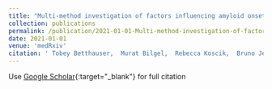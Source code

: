 ```yaml
---
title: "Multi-method investigation of factors influencing amyloid onset and impairment in three cohorts"
collection: publications
permalink: /publication/2021-01-01-Multi-method-investigation-of-factors-influencing-amyloid-onset-and-impairment-in-three-cohorts
date: 2021-01-01
venue: 'medRxiv'
citation: ' Tobey Betthauser,  Murat Bilgel,  Rebecca Koscik,  Bruno Jedynak,  Yang An,  Kristina Kellett,  Abhay Moghekar,  Erin Jonaitis,  Charles Stone,  Corinne Engelman,  Sanjay Asthana,  Bradley Christian,  Dean Wong,  Marilyn Albert,  Susan Resnick,  Sterling Johnson,  Alzheimer’s Initiative, &quot;Multi-method investigation of factors influencing amyloid onset and impairment in three cohorts.&quot; medRxiv, 2021.'
---
```

Use [Google Scholar](https://scholar.google.com/scholar?q=Multi+method+investigation+of+factors+influencing+amyloid+onset+and+impairment+in+three+cohorts){:target="_blank"} for full citation
